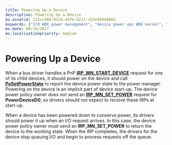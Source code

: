 ```yaml
---
title: Powering Up a Device
description: Powering Up a Device
ms.assetid: 115cc904-922d-447e-b221-cb3e489dd08d
keywords: ["I/O WDK power management", "device power ups WDK kernel", "powering up devices WDK kernel", "IRP_MN_SET_POWER", "working state returns WDK power management", "turning on devices WDK power management", "automatic power ups WDK kernel", "on power WDK kernel", "IRPs WDK power management", "startup power management WDK kernel"]
ms.date: 06/16/2017
ms.localizationpriority: medium
---
```


# Powering Up a Device





When a bus driver handles a PnP [**IRP\_MN\_START\_DEVICE**](./irp-mn-start-device.md) request for one of its child devices, it should power on the device and call [**PoSetPowerState**](/windows-hardware/drivers/ddi/ntifs/nf-ntifs-posetpowerstate) to report the device power state to the power manager. Powering on the device is an implicit part of device start-up. The device power policy owner does not send an [**IRP\_MN\_SET\_POWER**](./irp-mn-set-power.md) request for **PowerDeviceD0**, so drivers should not expect to receive these IRPs at start-up.

When a device has been powered down to conserve power, its drivers should power it up when an I/O request arrives. In this case, the device power policy owner must send an **IRP\_MN\_SET\_POWER** to return the device to the working state. When the IRP completes, the drivers for the device stop queuing I/O and begin to process requests off the queue.

 

